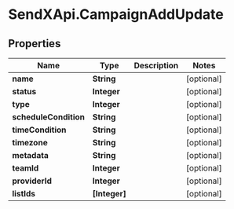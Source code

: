 # SendXApi.CampaignAddUpdate

## Properties
Name | Type | Description | Notes
------------ | ------------- | ------------- | -------------
**name** | **String** |  | [optional] 
**status** | **Integer** |  | [optional] 
**type** | **Integer** |  | [optional] 
**scheduleCondition** | **String** |  | [optional] 
**timeCondition** | **String** |  | [optional] 
**timezone** | **String** |  | [optional] 
**metadata** | **String** |  | [optional] 
**teamId** | **Integer** |  | [optional] 
**providerId** | **Integer** |  | [optional] 
**listIds** | **[Integer]** |  | [optional] 


